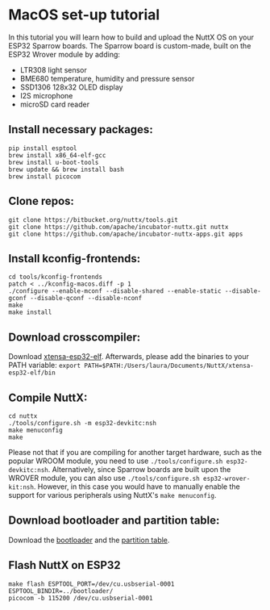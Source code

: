 # MacOS set-up tutorial

In this tutorial you will learn how to build and upload the NuttX OS on your ESP32 Sparrow boards. The Sparrow board is custom-made, built on the ESP32 Wrover module by adding:

- LTR308 light sensor
- BME680 temperature, humidity and pressure sensor
- SSD1306 128x32 OLED display
- I2S microphone
- microSD card reader

## Install necessary packages:

```
pip install esptool
brew install x86_64-elf-gcc
brew install u-boot-tools
brew update && brew install bash
brew install picocom
```

## Clone repos:

```
git clone https://bitbucket.org/nuttx/tools.git
git clone https://github.com/apache/incubator-nuttx.git nuttx
git clone https://github.com/apache/incubator-nuttx-apps.git apps
```

## Install kconfig-frontends:

```
cd tools/kconfig-frontends
patch < ../kconfig-macos.diff -p 1
./configure --enable-mconf --disable-shared --enable-static --disable-gconf --disable-qconf --disable-nconf
make
make install
```

## Download crosscompiler:

Download [xtensa-esp32-elf](https://docs.espressif.com/projects/esp-idf/en/latest/esp32/api-guides/tools/idf-tools.html#xtensa-esp32-elf). Afterwards, please add the binaries to your PATH variable: `export PATH=$PATH:/Users/laura/Documents/NuttX/xtensa-esp32-elf/bin`

## Compile NuttX:

```
cd nuttx
./tools/configure.sh -m esp32-devkitc:nsh
make menuconfig
make
```

Please not that if you are compiling for another target hardware, such as the popular WROOM module, you need to use `./tools/configure.sh esp32-devkitc:nsh`. Alternatively, since Sparrow boards are built upon the WROVER module, you can also use `./tools/configure.sh esp32-wrover-kit:nsh`. However, in this case you would have to manually enable the support for various peripherals using NuttX's `make menuconfig`.

## Download bootloader and partition table:

Download the [bootloader](https://github.com/espressif/esp-nuttx-bootloader/releases/download/latest/bootloader-esp32.bin) and the [partition table](https://github.com/espressif/esp-nuttx-bootloader/releases/download/latest/partition-table-esp32.bin).

## Flash NuttX on ESP32

```
make flash ESPTOOL_PORT=/dev/cu.usbserial-0001  ESPTOOL_BINDIR=../bootloader/
picocom -b 115200 /dev/cu.usbserial-0001
```
